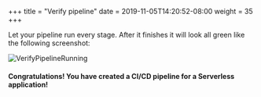 +++
title = "Verify pipeline"
date = 2019-11-05T14:20:52-08:00
weight = 35
+++

Let your pipeline run every stage. After it finishes it will look all green like the following screenshot:

![VerifyPipelineRunning](/images/chapter4/screenshot-pipeline-verify-3.png)

#### Congratulations! You have created a CI/CD pipeline for a Serverless application!
